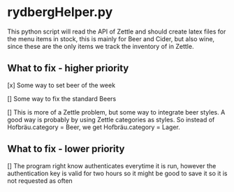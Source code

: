 # rydbergHelper.py
This python script will read the API of Zettle and should create latex files for the menu items in stock, this is mainly for Beer and Cider, but also wine, since these are the only items we track the inventory of in Zettle.

## What to fix - higher priority
[x] Some way to set beer of the week

[] Some way to fix the standard Beers

[] This is more of a Zettle problem, but some way to integrate beer styles. A good way is probably by using Zettle categories as styles. So instead of Hofbräu.category = Beer, we get Hofbräu.category = Lager.

## What to fix - lower priority

[] The program right know authenticates everytime it is run, however the authentication key is valid for two hours so it might be good to save it so it is not requested as often